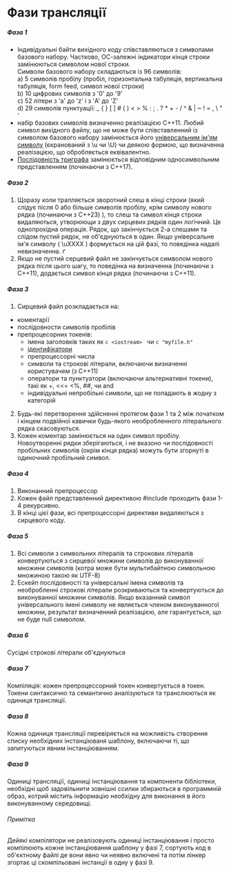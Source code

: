 # Фази трансляції

##### Фаза 1
- Індивідуальні байти вихідного коду співставляються з символами базового набору. Частково, ОС-залежні індикатори кінця строки замінюються символом нової строки.  
  Символи базового набору складаються із 96 символів:  
    a) 5 символів пробілу (пробіл, горизонтальна табуляція, вертикальна табуляція, form feed, символ нової строки)  
	b) 10 цифрових символів з '0' до '9'  
	c) 52 літери з 'a' до 'z' і з 'A' до 'Z'  
	d) 29 символів пунктуації: _ { } [ ] # ( ) < > % : ; . ? * + - / ^ & | ~ ! = , \ " '  
- набір базових символів визначенно реалізацією С++11. Любий символ вихідного файлу, що не може бути співставленний із символом базового набору замінюється його [універсальним ім'ям символу](./universal_character_name.md) (єкранований з \u чи \U) чи деякою формою, що визначенна реалізацією, що обробляється еквівалентно.  
- [Послідовність триграфа](./alternative_operator_representations.md) замінюється відповідним односимвольним представленням (починаючи з С++17).
##### Фаза 2 
 1) Щоразу коли трапляється зворотний слеш в кінці строки (який слідує після 0 або більше символів пробілу, крім символу нового рядка (починаючи з C++23) ), то слеш та символ кінця строки видаляються, утворюющи з двух сирцевих рядків один логічний. Це однопрохідна операція. Рядок, що закінчується 2-а слешами та слідом пустий рядок, не об'єднуються в один. Якщо універсальне ім'я символу ( \uXXXX ) формується на цій фазі, то поведінка надалі невизначенна.  ґ
 2) Якщо не пустий серцевий файл не закінчується символом нового рядка після цього шагу, то поведінка на визначенна  (починаючи з С++11), додається символ кінця рядка (починаючи з С++11).
##### Фаза 3
 1) Сирцевий файл розкладається на:  
  - коментарії
  - послідовности символів пробілів
  - препроцесорних токенів: 
    - імена заголовків таких як ```c <iostream> ``` чи ```c "myfile.h" ```
	- [ідентифікатори](./identifiers/index.md)
	- препроцессорні числа
	- символи та строкові літерали, включаючи визначенні користувачем (з С++11)
	- оператори та пунктуатори (включаючи альтернативні токени), такі як +, <<= <%, ##, чи and
	- індивідуальні непробільні символи, що не попадають в жодну з категорій
 2) Будь-які перетворення здійсненні протягом фази 1 та 2 між початком і кінцем подвійної кавички будь-якого необробленного літерального рядка скасовуються. 
 3) Кожен коментар замінюється на один символ пробілу.  
Новоутворенні рядки зберігаються, і не вказоно чи послідовності пробільних символів (окрім кінця рядка) можуть бути згорнуті в одиночний пробільний символ.
##### Фаза 4
 1) Виконанний препроцессор
 2) Кожен файл представленний директивою #include проходить фази 1-4 рекурсивно.
 3) В кінці цієї фази, всі препроцессорні директиви видаляються з сирцевого коду.
##### Фаза 5
 1) Всі символи з символьних літералів та строкових літералів  конвертуються з сирцевої множини символів до виконуванної множини символів (котра може бути мультибайтною символьною множиною такою як UTF-8)
 2) Ескейп послідовності та універсальні імена символів та необробленні строкові літерали розкриваються та конвертуються до виконуванної множини символів. Якщо вказанний символ універсального імені символу не являється членом виконуванногої множини, результат визначенний реалізацією, але гарантується, що не буде null символом.
##### Фаза 6
 Сусідні строкові літерали об'єднуються
##### Фаза 7
 Компіляція: кожен препроцессорний токен конвертується в токен. Токени синтаксично та семантично аналізуються та транслюються як одиниця трансляції.
##### Фаза 8 
 Кожна одиниця трансляції перевіряється на можливість створення списку необхідних інстанціюваня шаблону, включаючи ті, що запитуються явним інстанціюванням.
##### Фаза 9
 Одиниці трансляції, одиниці інстанціювання та компоненти бібліотеки, необхідні щоб задовільнити зовнішні ссилки збираються в программній образ, котрий містить інформацію необхідну для виконання в його виконуванному середовищі.

###### Примітка
 Дейякі компілятори не реалізовують одиниці інстанціювання і просто компілюють кожне інстанціювання шаблону у фазі 7, сортують код в об'єктному файлі де вони явно чи неявно включені та потім лінкер згортає ці скомпільовані інстанції в одну у фазі 9.
